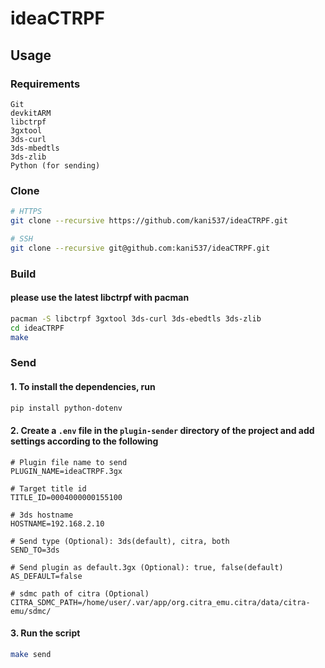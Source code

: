 # ideaCTRPF

## Usage

### Requirements

```
Git
devkitARM
libctrpf
3gxtool
3ds-curl
3ds-mbedtls
3ds-zlib
Python (for sending)
```

### Clone

```bash
# HTTPS
git clone --recursive https://github.com/kani537/ideaCTRPF.git

# SSH
git clone --recursive git@github.com:kani537/ideaCTRPF.git
```

### Build

#### please use the latest libctrpf with pacman
```bash
pacman -S libctrpf 3gxtool 3ds-curl 3ds-ebedtls 3ds-zlib
cd ideaCTRPF
make
```

### Send

#### 1. To install the dependencies, run

```bash
pip install python-dotenv
```

#### 2. Create a `.env` file in the `plugin-sender` directory of the project and add settings according to the following
```
# Plugin file name to send
PLUGIN_NAME=ideaCTRPF.3gx

# Target title id
TITLE_ID=0004000000155100

# 3ds hostname
HOSTNAME=192.168.2.10

# Send type (Optional): 3ds(default), citra, both
SEND_TO=3ds

# Send plugin as default.3gx (Optional): true, false(default)
AS_DEFAULT=false

# sdmc path of citra (Optional)
CITRA_SDMC_PATH=/home/user/.var/app/org.citra_emu.citra/data/citra-emu/sdmc/
```

#### 3. Run the script

```bash
make send
```
